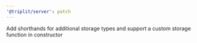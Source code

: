 ```yaml
---
'@triplit/server': patch
---
```


Add shorthands for additional storage types and support a custom storage function in constructor
